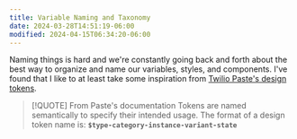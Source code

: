 ```yaml
---
title: Variable Naming and Taxonomy
date: 2024-03-28T14:51:19-06:00
modified: 2024-04-15T06:34:20-06:00
---
```


Naming things is hard and we're constantly going back and forth about the best way to organize and name our variables, styles, and components. I've found that I like to at least take some inspiration from [Twilio Paste's design tokens](https://paste.twilio.design/tokens#token-naming).

> [!QUOTE] From Paste's documentation
> Tokens are named semantically to specify their intended usage. The format of a design token name is: **`$type-category-instance-variant-state`**
